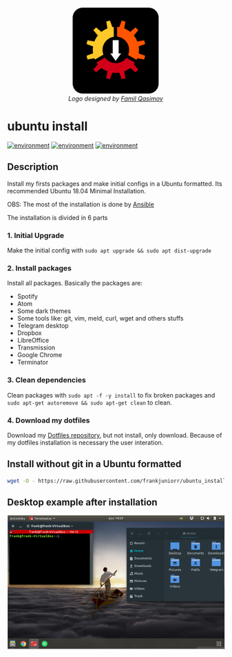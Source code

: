 <p align="center">
  <img src="logo/1024px.png" alt="ubuntu_install" height="200px">
  </br>
  <em> Logo designed by <a href="https://github.com/familqasimov">Famil Qasimov</a> </em>
</p>


ubuntu install
===========
[![environment](https://img.shields.io/badge/linux-ubuntu_18.04-orange.svg)](https://img.shields.io/badge/linux-ubuntu_18.04-orange.svg) [![environment](https://img.shields.io/badge/language-ansible-2196F3.svg)](https://img.shields.io/badge/tool-ansible-2196F3.svg) [![environment](https://img.shields.io/badge/language-shell-43A047.svg)](https://img.shields.io/badge/tool-ansible-2196F3.svg)

## Description
Install my firsts packages and make initial configs in a Ubuntu formatted. Its recommended Ubuntu 18.04 Minimal Installation.

OBS: The most of the installation is done by [Ansible](https://github.com/ansible/ansible)

The installation is divided in 6 parts

### 1. Initial Upgrade
Make the initial config with `sudo apt upgrade && sudo apt dist-upgrade`
### 2. Install packages
Install all packages. Basically the packages are:
- Spotify
- Atom
- Some dark themes
- Some tools like: git, vim, meld, curl, wget and others stuffs
- Telegram desktop
- Dropbox
- LibreOffice
- Transmission
- Google Chrome
- Terminator

### 3. Clean dependencies
Clean packages with `sudo apt -f -y install` to fix broken packages and `sudo apt-get autoremove && sudo apt-get clean` to clean.
### 4. Download my dotfiles
Download my [Dotfiles repository](https://github.com/frankjuniorr/dotfiles), but not install, only download. Because of my dotfiles installation is necessary the user interation.

## Install without git in a Ubuntu formatted
```bash
wget -O - https://raw.githubusercontent.com/frankjuniorr/ubuntu_install/master/code/trigger.sh | bash
```

## Desktop example after installation

<img alt="Icon" src="screenshot/screenshot.png?raw=true" align="center" hspace="1" vspace="1">

